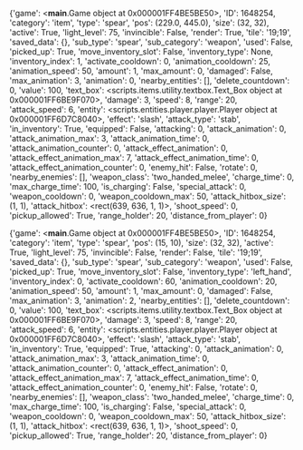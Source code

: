 {'game': <__main__.Game object at 0x000001FF4BE5BE50>, 'ID': 1648254, 'category': 'item', 'type': 'spear', 'pos': (229.0, 445.0), 'size': (32, 32), 'active': True, 'light_level': 75, 'invincible': False, 'render': True, 'tile': '19;19', 'saved_data': {}, 'sub_type': 'spear', 'sub_category': 'weapon', 'used': False, 'picked_up': True, 'move_inventory_slot': False, 'inventory_type': None, 'inventory_index': 1, 'activate_cooldown': 0, 'animation_cooldown': 25, 'animation_speed': 50, 'amount': 1, 'max_amount': 0, 'damaged': False, 'max_animation': 3, 'animation': 0, 'nearby_entities': [], 'delete_countdown': 0, 'value': 100, 'text_box': <scripts.items.utility.textbox.Text_Box object at 0x000001FF6BE9F070>, 'damage': 3, 'speed': 8, 'range': 20, 
'attack_speed': 6, 'entity': <scripts.entities.player.player.Player object at 0x000001FF6D7C8040>, 'effect': 'slash', 'attack_type': 'stab', 'in_inventory': True, 'equipped': False, 'attacking': 0, 'attack_animation': 0, 'attack_animation_max': 3, 'attack_animation_time': 0, 'attack_animation_counter': 0, 'attack_effect_animation': 0, 'attack_effect_animation_max': 7, 'attack_effect_animation_time': 0, 'attack_effect_animation_counter': 0, 'enemy_hit': False, 'rotate': 0, 'nearby_enemies': [], 'weapon_class': 'two_handed_melee', 'charge_time': 0, 'max_charge_time': 100, 'is_charging': False, 'special_attack': 0, 'weapon_cooldown': 0, 'weapon_cooldown_max': 50, 'attack_hitbox_size': (1, 1), 'attack_hitbox': <rect(639, 636, 1, 1)>, 'shoot_speed': 0, 'pickup_allowed': True, 'range_holder': 20, 'distance_from_player': 0}

{'game': <__main__.Game object at 0x000001FF4BE5BE50>, 'ID': 1648254, 'category': 'item', 'type': 'spear', 'pos': (15, 10), 'size': (32, 32), 'active': True, 'light_level': 75, 'invincible': False, 'render': False, 'tile': '19;19', 'saved_data': {}, 
'sub_type': 'spear', 'sub_category': 'weapon', 'used': False, 'picked_up': True, 'move_inventory_slot': False, 'inventory_type': 'left_hand', 'inventory_index': 0, 'activate_cooldown': 60, 'animation_cooldown': 20, 'animation_speed': 50, 'amount': 1, 'max_amount': 0, 'damaged': False, 'max_animation': 3, 'animation': 2, 'nearby_entities': [], 'delete_countdown': 0, 'value': 100, 'text_box': <scripts.items.utility.textbox.Text_Box object at 0x000001FF6BE9F070>, 'damage': 3, 'speed': 8, 'range': 20, 'attack_speed': 6, 'entity': <scripts.entities.player.player.Player object at 0x000001FF6D7C8040>, 'effect': 'slash', 'attack_type': 'stab', 'in_inventory': True, 'equipped': True, 'attacking': 0, 'attack_animation': 0, 'attack_animation_max': 3, 
'attack_animation_time': 0, 'attack_animation_counter': 0, 'attack_effect_animation': 0, 'attack_effect_animation_max': 7, 'attack_effect_animation_time': 0, 'attack_effect_animation_counter': 0, 'enemy_hit': False, 'rotate': 0, 'nearby_enemies': [], 'weapon_class': 'two_handed_melee', 'charge_time': 0, 'max_charge_time': 100, 'is_charging': False, 'special_attack': 0, 'weapon_cooldown': 0, 'weapon_cooldown_max': 50, 'attack_hitbox_size': (1, 1), 'attack_hitbox': <rect(639, 636, 1, 1)>, 'shoot_speed': 0, 'pickup_allowed': True, 'range_holder': 20, 'distance_from_player': 0}